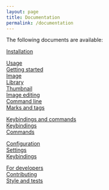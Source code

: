 ```yaml
---
layout: page
title: Documentation
permalink: /documentation
---
```


The following documents are available:

<a href="{{ site.baseurl }}/docs/install" class="tab1">Installation</a>

<a href="{{ site.baseurl }}/docs/usage" class="tab1">Usage</a>  
  <a href="{{ site.baseurl }}/docs/usage#getting-started" class="tab2">Getting started</a>  
  <a href="{{ site.baseurl }}/docs/usage#image" class="tab2">Image</a>  
  <a href="{{ site.baseurl }}/docs/usage#library" class="tab2">Library</a>  
  <a href="{{ site.baseurl }}/docs/usage#thumbnail" class="tab2">Thumbnail</a>  
  <a href="{{ site.baseurl }}/docs/usage#image-editing" class="tab2">Image editing</a>  
  <a href="{{ site.baseurl }}/docs/usage#command-line" class="tab2">Command line</a>  
  <a href="{{ site.baseurl }}/docs/usage#marks-and-tags" class="tab2">Marks and tags</a>

<a href="{{ site.baseurl }}/docs/keybindings-commands/" class="tab1">Keybindings and commands</a>  
<a href="{{ site.baseurl }}/docs/keybindings-commands#keybindings" class="tab2">Keybindings</a>  
<a href="{{ site.baseurl }}/docs/keybindings-commands#commands" class="tab2">Commands</a>

<a href="{{ site.baseurl }}/docs/configuration" class="tab1">Configuration</a>  
<a href="{{ site.baseurl }}/docs/configuration#settings" class="tab2">Settings</a>  
<a href="{{ site.baseurl }}/docs/configuration#keybindings" class="tab2">Keybindings</a>

<a href="{{ site.baseurl }}/docs/develop" class="tab1">For developers</a>  
<a href="{{ site.baseurl }}/docs/develop#contributing" class="tab2">Contributing</a>  
<a href="{{ site.baseurl }}/docs/develop#style-and-tests" class="tab2">Style and tests</a>
